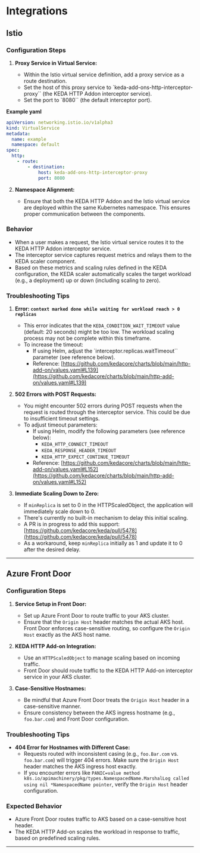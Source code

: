 # Integrations

## Istio

### Configuration Steps

1. **Proxy Service in Virtual Service:**

   - Within the Istio virtual service definition, add a proxy service as a route destination.
   - Set the host of this proxy service to `keda-add-ons-http-interceptor-proxy`` (the KEDA HTTP Addon interceptor service).
   - Set the port to `8080`` (the default interceptor port).

**Example yaml**

```yaml
apiVersion: networking.istio.io/v1alpha3
kind: VirtualService
metadata:
  name: example
  namespace: default
spec:
  http:
    - route:
        - destination:
            host: keda-add-ons-http-interceptor-proxy
            port: 8080
```

2. **Namespace Alignment:**

   - Ensure that both the KEDA HTTP Addon and the Istio virtual service are deployed within the same Kubernetes namespace. This ensures proper communication between the components.

### Behavior

- When a user makes a request, the Istio virtual service routes it to the KEDA HTTP Addon interceptor service.
- The interceptor service captures request metrics and relays them to the KEDA scaler component.
- Based on these metrics and scaling rules defined in the KEDA configuration, the KEDA scaler automatically scales the target workload (e.g., a deployment) up or down (including scaling to zero).

### Troubleshooting Tips

1. **Error: `context marked done while waiting for workload reach > 0 replicas`**

   - This error indicates that the `KEDA_CONDITION_WAIT_TIMEOUT` value (default: 20 seconds) might be too low. The workload scaling process may not be complete within this timeframe.
   - To increase the timeout:
     - If using Helm, adjust the `interceptor.replicas.waitTimeout`` parameter (see reference below).
     - Reference: [https://github.com/kedacore/charts/blob/main/http-add-on/values.yaml#L139](https://github.com/kedacore/charts/blob/main/http-add-on/values.yaml#L139)

2. **502 Errors with POST Requests:**

   - You might encounter 502 errors during POST requests when the request is routed through the interceptor service. This could be due to insufficient timeout settings.
   - To adjust timeout parameters:
     - If using Helm, modify the following parameters (see reference below):
       - `KEDA_HTTP_CONNECT_TIMEOUT`
       - `KEDA_RESPONSE_HEADER_TIMEOUT`
       - `KEDA_HTTP_EXPECT_CONTINUE_TIMEOUT`
     - Reference: [https://github.com/kedacore/charts/blob/main/http-add-on/values.yaml#L152](https://github.com/kedacore/charts/blob/main/http-add-on/values.yaml#L152)

3. **Immediate Scaling Down to Zero:**
   - If `minReplica` is set to 0 in the HTTPScaledObject, the application will immediately scale down to 0.
   - There's currently no built-in mechanism to delay this initial scaling.
   - A PR is in progress to add this support: [https://github.com/kedacore/keda/pull/5478](https://github.com/kedacore/keda/pull/5478)
   - As a workaround, keep `minReplica` initially as 1 and update it to 0 after the desired delay.

---

## Azure Front Door

### Configuration Steps

1. **Service Setup in Front Door:**
   - Set up Azure Front Door to route traffic to your AKS cluster.
   - Ensure that the `Origin Host` header matches the actual AKS host. Front Door enforces case-sensitive routing, so configure the `Origin Host` exactly as the AKS host name.

2. **KEDA HTTP Add-on Integration:**
   - Use an `HTTPScaledObject` to manage scaling based on incoming traffic.
   - Front Door should route traffic to the KEDA HTTP Add-on interceptor service in your AKS cluster.

3. **Case-Sensitive Hostnames:**
   - Be mindful that Azure Front Door treats the `Origin Host` header in a case-sensitive manner.
   - Ensure consistency between the AKS ingress hostname (e.g., `foo.bar.com`) and Front Door configuration.

### Troubleshooting Tips

- **404 Error for Hostnames with Different Case:**
   - Requests routed with inconsistent casing (e.g., `foo.Bar.com` vs. `foo.bar.com`) will trigger 404 errors. Make sure the `Origin Host` header matches the AKS ingress host exactly.
   - If you encounter errors like `PANIC=value method k8s.io/apimachinery/pkg/types.NamespacedName.MarshalLog called using nil *NamespacedName pointer`, verify the `Origin Host` header configuration.

### Expected Behavior

- Azure Front Door routes traffic to AKS based on a case-sensitive host header.
- The KEDA HTTP Add-on scales the workload in response to traffic, based on predefined scaling rules.


---
